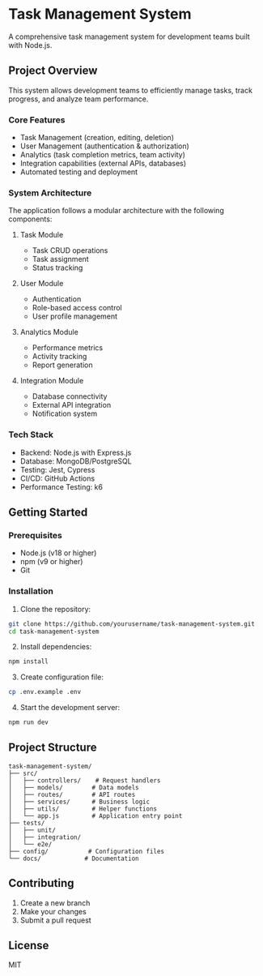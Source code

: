 # Task Management System

A comprehensive task management system for development teams built with Node.js.

## Project Overview

This system allows development teams to efficiently manage tasks, track progress, and analyze team performance.

### Core Features

- Task Management (creation, editing, deletion)
- User Management (authentication & authorization)
- Analytics (task completion metrics, team activity)
- Integration capabilities (external APIs, databases)
- Automated testing and deployment

### System Architecture

The application follows a modular architecture with the following components:

1. Task Module
   - Task CRUD operations
   - Task assignment
   - Status tracking

2. User Module
   - Authentication
   - Role-based access control
   - User profile management

3. Analytics Module
   - Performance metrics
   - Activity tracking
   - Report generation

4. Integration Module
   - Database connectivity
   - External API integration
   - Notification system

### Tech Stack

- Backend: Node.js with Express.js
- Database: MongoDB/PostgreSQL
- Testing: Jest, Cypress
- CI/CD: GitHub Actions
- Performance Testing: k6

## Getting Started

### Prerequisites

- Node.js (v18 or higher)
- npm (v9 or higher)
- Git

### Installation

1. Clone the repository:
```bash
git clone https://github.com/yourusername/task-management-system.git
cd task-management-system
```

2. Install dependencies:
```bash
npm install
```

3. Create configuration file:
```bash
cp .env.example .env
```

4. Start the development server:
```bash
npm run dev
```

## Project Structure

```
task-management-system/
├── src/
│   ├── controllers/    # Request handlers
│   ├── models/        # Data models
│   ├── routes/        # API routes
│   ├── services/      # Business logic
│   ├── utils/         # Helper functions
│   └── app.js         # Application entry point
├── tests/
│   ├── unit/
│   ├── integration/
│   └── e2e/
├── config/           # Configuration files
└── docs/            # Documentation
```

## Contributing

1. Create a new branch
2. Make your changes
3. Submit a pull request

## License

MIT
